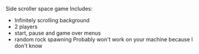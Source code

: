 Side scroller space game
Includes:
- Infinitely scrolling background
- 2 players
- start, pause and game over menus
- random rock spawning
Probably won't work on your machine because I don't know
